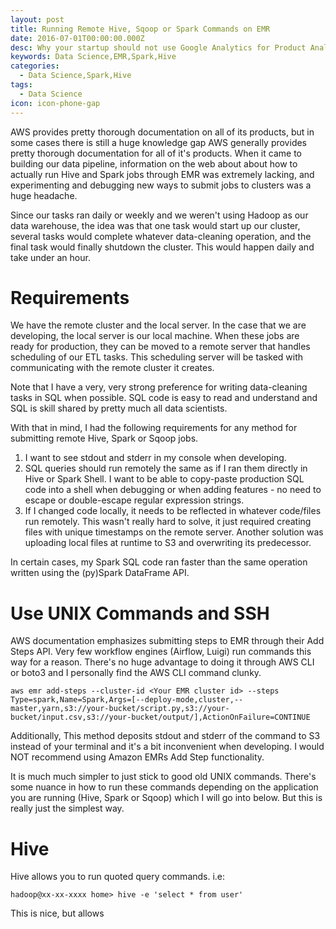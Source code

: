 ```yaml
---
layout: post
title: Running Remote Hive, Sqoop or Spark Commands on EMR
date: 2016-07-01T00:00:00.000Z
desc: Why your startup should not use Google Analytics for Product Analysis
keywords: Data Science,EMR,Spark,Hive
categories:
  - Data Science,Spark,Hive
tags:
  - Data Science
icon: icon-phone-gap
---
```


AWS provides pretty thorough documentation on all of its products, but in some cases there is still a huge knowledge gap
AWS generally provides pretty thorough documentation for all of it's products. When it came to building our data pipeline, information 
on the web about about how to actually run Hive and Spark jobs through EMR was extremely lacking, and experimenting and debugging new 
ways to submit jobs to clusters was a huge headache.

Since our tasks ran daily or weekly and we weren't using Hadoop as our data warehouse, the idea was that one task would start up our cluster, 
several tasks would complete whatever data-cleaning operation, and the final task would finally shutdown the cluster. This would happen 
daily and take under an hour.

# Requirements
We have the remote cluster and the local server. In the case that we are developing, the local server is our local machine. When these
jobs are ready for production, they can be moved to a remote server that handles scheduling of our ETL tasks. This scheduling server
will be tasked with communicating with the remote cluster it creates.

Note that I have a very, very strong preference for writing data-cleaning tasks in SQL when possible. SQL code is easy to read and understand
and SQL is skill shared by pretty much all data scientists.


With that in mind, I had the following requirements for any method for submitting remote Hive, Spark or Sqoop jobs.
1. I want to see stdout and stderr in my console when developing.
2. SQL queries should run remotely the same as if I ran them directly in Hive or Spark Shell. I want to be able to copy-paste production 
SQL code into a shell when debugging or when adding features - no need to escape or double-escape regular expression strings.
3. If I changed code locally, it needs to be reflected in whatever code/files run remotely. This wasn't really hard to solve, it just 
required creating files with unique timestamps on the remote server. Another solution was uploading local files at runtime to S3 and 
overwriting its predecessor.

In certain cases, my Spark SQL code ran faster than the same operation written using the (py)Spark DataFrame API.

# Use UNIX Commands and SSH

AWS documentation emphasizes submitting steps to EMR through their Add Steps API. Very few workflow engines (Airflow, Luigi) run commands 
this way for a reason. There's no huge advantage to doing it through AWS CLI or boto3 and I personally find the AWS CLI command clunky.
```
aws emr add-steps --cluster-id <Your EMR cluster id> --steps Type=spark,Name=Spark,Args=[--deploy-mode,cluster,--master,yarn,s3://your-bucket/script.py,s3://your-bucket/input.csv,s3://your-bucket/output/],ActionOnFailure=CONTINUE
```

Additionally, This method deposits stdout and stderr of the command to S3 instead of your terminal and it's a bit inconvenient when
developing. I would NOT recommend using Amazon EMRs Add Step functionality.

It is much much simpler to just stick to good old UNIX commands. There's some nuance in how to run these commands depending on the 
application you are running (Hive, Spark or Sqoop) which I will go into below. But this is really just the simplest way.

# Hive
Hive allows you to run quoted query commands. i.e:

```
hadoop@xx-xx-xxxx home> hive -e 'select * from user'
````

This is nice, but allows

